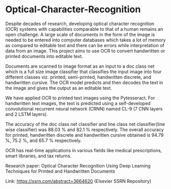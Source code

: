 # Optical-Character-Recognition

Despite decades of research, developing optical character recognition (OCR) systems with capabilities comparable to that of a human remains an open challenge. A large scale of documents in the form of the image is needed to be entered into computer databases which takes a lot of memory as compared to editable text and there can be errors while interpretation of data from an image. This project aims to use OCR to convert handwritten or printed documents into editable text. 

Documents are scanned to image format as an input to a doc class net which is a full size image classifier that classifies the input image into four different classes viz. printed, semi-printed, handwritten discrete, and handwritten cursive. The OCR model predicts and then decodes the text in the image and gives the output as an editable text. 

We have applied OCR to printed text images using the Pytesseract. For handwritten text images, the text is predicted using a self-developed convolutional recurrent neural network (CRNN) named CL-9 (7 CNN layers and 2 LSTM layers). 

The accuracy of the doc class net classifier and line class net classifier(line wise classifier) was 88.03 % and 82.1 % respectively. The overall accuracy for printed, handwritten discrete and handwritten cursive obtained is 94.79 %, 75.2 %, and 65.7 % respectively. 

OCR has real-time applications in various fields like medical prescriptions, smart libraries, and tax returns.

Research paper: Optical Character Recognition Using Deep Learning Techniques for Printed and Handwritten Documents

Link: https://ssrn.com/abstract=3664620 (Elsevier SSRN Repository)
